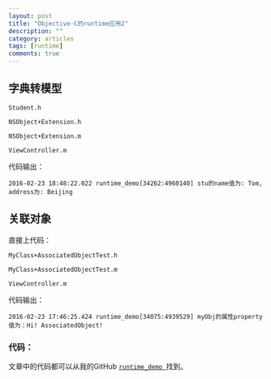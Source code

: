 ```yaml
---
layout: post
title: "Objective-C的runtime应用2"
description: ""
category: articles
tags: [runtime]
comments: true
---
```


## 字典转模型

`Student.h`

<script src="https://gist.github.com/lettleprince/17d6cef4bee3696a5d8e.js?file=Student.h"></script>

`NSObject+Extension.h`

<script src="https://gist.github.com/lettleprince/17d6cef4bee3696a5d8e.js?file=Extension.h"></script>

`NSObject+Extension.m`

<script src="https://gist.github.com/lettleprince/17d6cef4bee3696a5d8e.js?file=Extension.m"></script>

`ViewController.m`

<script src="https://gist.github.com/lettleprince/17d6cef4bee3696a5d8e.js?file= ViewController-1.m"></script>

代码输出：

```
2016-02-23 18:48:22.022 runtime_demo[34262:4960140] stu的name值为: Tom, address为: Beijing
```

## 关联对象

直接上代码：

`MyClass+AssociatedObjectTest.h`

<script src="https://gist.github.com/lettleprince/17d6cef4bee3696a5d8e.js?file=AssociatedObjectTest.h"></script>

`MyClass+AssociatedObjectTest.m`

<script src="https://gist.github.com/lettleprince/17d6cef4bee3696a5d8e.js?file=AssociatedObjectTest.m"></script>

`ViewController.m`

<script src="https://gist.github.com/lettleprince/17d6cef4bee3696a5d8e.js?file=ViewController.m"></script>

代码输出：

```
2016-02-23 17:46:25.424 runtime_demo[34075:4939529] myObj的属性property值为：Hi! AssociatedObject!
```

### 代码：
文章中的代码都可以从我的GitHub [`runtime_demo `](https://github.com/lettleprince/runtime_demo)找到。


